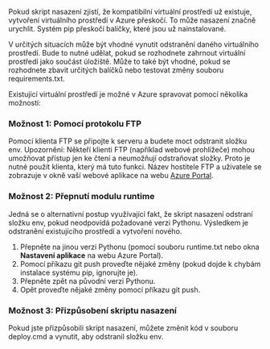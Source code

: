 Pokud skript nasazení zjistí, že kompatibilní virtuální prostředí už existuje, vytvoření virtuálního prostředí v Azure přeskočí.  To může nasazení značně urychlit.  Systém pip přeskočí balíčky, které jsou už nainstalované.

V určitých situacích může být vhodné vynutit odstranění daného virtuálního prostředí.  Bude to nutné udělat, pokud se rozhodnete zahrnout virtuální prostředí jako součást úložiště.  Může to také být vhodné, pokud se rozhodnete zbavit určitých balíčků nebo testovat změny souboru requirements.txt.

Existující virtuální prostředí je možné v Azure spravovat pomocí několika možností:

### <a name="option-1-use-ftp"></a>Možnost 1: Pomocí protokolu FTP
Pomocí klienta FTP se připojte k serveru a budete moct odstranit složku env.  Upozornění: Někteří klienti FTP (například webové prohlížeče) mohou umožňovat přístup jen ke čtení a neumožňují odstraňovat složky. Proto je nutné použít klienta, který má tuto funkci.  Název hostitele FTP a uživatele se zobrazuje v okně vaší webové aplikace na webu [Azure Portal](https://portal.azure.com).

### <a name="option-2-toggle-runtime"></a>Možnost 2: Přepnutí modulu runtime
Jedná se o alternativní postup využívající fakt, že skript nasazení odstraní složku env, pokud neodpovídá požadované verzi Pythonu.  Výsledkem je odstranění existujícího prostředí a vytvoření nového.

1. Přepněte na jinou verzi Pythonu (pomocí souboru runtime.txt nebo okna **Nastavení aplikace** na webu Azure Portal).
2. Pomocí příkazu git push proveďte nějaké změny (pokud dojde k chybám instalace systému pip, ignorujte je).
3. Přepněte zpět na původní verzi Pythonu.
4. Opět proveďte nějaké změny pomocí příkazu git push.

### <a name="option-3-customize-deployment-script"></a>Možnost 3: Přizpůsobení skriptu nasazení
Pokud jste přizpůsobili skript nasazení, můžete změnit kód v souboru deploy.cmd a vynutit, aby odstranil složku env.

